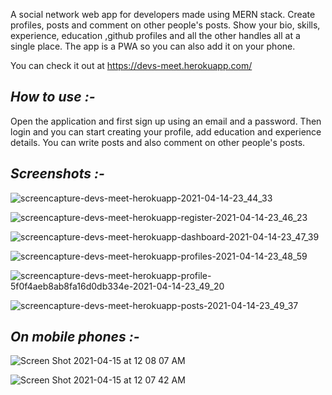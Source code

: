 A social network web app for developers made using MERN stack. Create profiles, posts and comment on other people's posts. Show your bio, skills, experience, education ,github profiles and all the other handles all at a single place. The app is a PWA so you can also add it on your phone.

You can check it out at https://devs-meet.herokuapp.com/

## **_How to use :-_**

Open the application and first sign up using an email and a password. Then login and you can start creating your profile, add education and experience details. You can write posts and also comment on other people's posts.

## **_Screenshots :-_**

![screencapture-devs-meet-herokuapp-2021-04-14-23_44_33](https://user-images.githubusercontent.com/54510593/114760211-b5691380-9d7c-11eb-850d-aaa3322b0ba0.png)

![screencapture-devs-meet-herokuapp-register-2021-04-14-23_46_23](https://user-images.githubusercontent.com/54510593/114760249-be59e500-9d7c-11eb-9f94-8fb23193853c.png)

![screencapture-devs-meet-herokuapp-dashboard-2021-04-14-23_47_39](https://user-images.githubusercontent.com/54510593/114760317-cdd92e00-9d7c-11eb-815d-8b06610c62ac.png)

![screencapture-devs-meet-herokuapp-profiles-2021-04-14-23_48_59](https://user-images.githubusercontent.com/54510593/114760334-d0d41e80-9d7c-11eb-8ac8-c6f3198c5f8c.png)

![screencapture-devs-meet-herokuapp-profile-5f0f4aeb8ab8fa16d0db334e-2021-04-14-23_49_20](https://user-images.githubusercontent.com/54510593/114760346-d467a580-9d7c-11eb-948d-3be7c61ad590.png)

![screencapture-devs-meet-herokuapp-posts-2021-04-14-23_49_37](https://user-images.githubusercontent.com/54510593/114760356-d7629600-9d7c-11eb-9c5b-2424c56946d4.png)

## **_On mobile phones :-_**

![Screen Shot 2021-04-15 at 12 08 07 AM](https://user-images.githubusercontent.com/54510593/114761921-c2870200-9d7e-11eb-9846-1af1bc5f2671.png)

![Screen Shot 2021-04-15 at 12 07 42 AM](https://user-images.githubusercontent.com/54510593/114761934-c6b31f80-9d7e-11eb-9b06-49f7be971c3f.png)

